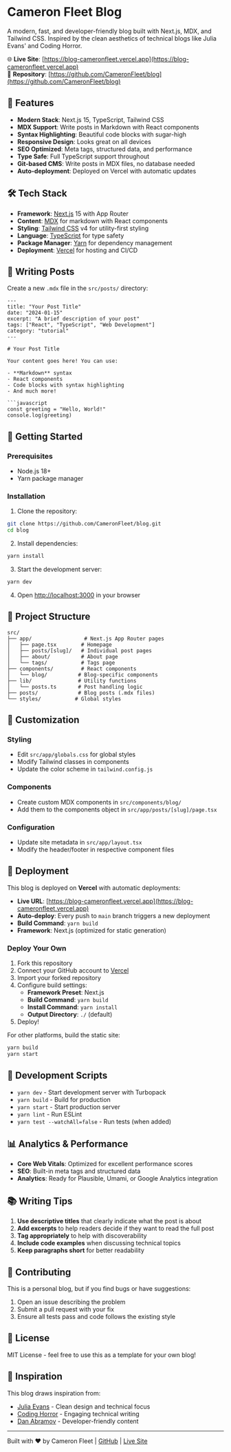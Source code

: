 # Cameron Fleet Blog

A modern, fast, and developer-friendly blog built with Next.js, MDX, and Tailwind CSS. Inspired by the clean aesthetics of technical blogs like Julia Evans' and Coding Horror.

🌐 **Live Site**: [https://blog-cameronfleet.vercel.app](https://blog-cameronfleet.vercel.app)  
📂 **Repository**: [https://github.com/CameronFleet/blog](https://github.com/CameronFleet/blog)

## 🚀 Features

- **Modern Stack**: Next.js 15, TypeScript, Tailwind CSS
- **MDX Support**: Write posts in Markdown with React components
- **Syntax Highlighting**: Beautiful code blocks with sugar-high
- **Responsive Design**: Looks great on all devices
- **SEO Optimized**: Meta tags, structured data, and performance
- **Type Safe**: Full TypeScript support throughout
- **Git-based CMS**: Write posts in MDX files, no database needed
- **Auto-deployment**: Deployed on Vercel with automatic updates

## 🛠 Tech Stack

- **Framework**: [Next.js](https://nextjs.org/) 15 with App Router
- **Content**: [MDX](https://mdxjs.com/) for markdown with React components
- **Styling**: [Tailwind CSS](https://tailwindcss.com/) v4 for utility-first styling
- **Language**: [TypeScript](https://www.typescriptlang.org/) for type safety
- **Package Manager**: [Yarn](https://yarnpkg.com/) for dependency management
- **Deployment**: [Vercel](https://vercel.com/) for hosting and CI/CD

## 📝 Writing Posts

Create a new `.mdx` file in the `src/posts/` directory:

```mdx
---
title: "Your Post Title"
date: "2024-01-15"
excerpt: "A brief description of your post"
tags: ["React", "TypeScript", "Web Development"]
category: "tutorial"
---

# Your Post Title

Your content goes here! You can use:

- **Markdown** syntax
- React components
- Code blocks with syntax highlighting
- And much more!

```javascript
const greeting = "Hello, World!"
console.log(greeting)
```

## 🚀 Getting Started

### Prerequisites
- Node.js 18+ 
- Yarn package manager

### Installation

1. Clone the repository:
```bash
git clone https://github.com/CameronFleet/blog.git
cd blog
```

2. Install dependencies:
```bash
yarn install
```

3. Start the development server:
```bash
yarn dev
```

4. Open [http://localhost:3000](http://localhost:3000) in your browser

## 📁 Project Structure

```
src/
├── app/                 # Next.js App Router pages
│   ├── page.tsx        # Homepage
│   ├── posts/[slug]/   # Individual post pages
│   ├── about/          # About page
│   └── tags/           # Tags page
├── components/         # React components
│   └── blog/          # Blog-specific components
├── lib/               # Utility functions
│   └── posts.ts       # Post handling logic
├── posts/             # Blog posts (.mdx files)
└── styles/           # Global styles
```

## 🎨 Customization

### Styling
- Edit `src/app/globals.css` for global styles
- Modify Tailwind classes in components
- Update the color scheme in `tailwind.config.js`

### Components
- Create custom MDX components in `src/components/blog/`
- Add them to the components object in `src/app/posts/[slug]/page.tsx`

### Configuration
- Update site metadata in `src/app/layout.tsx`
- Modify the header/footer in respective component files

## 🚀 Deployment

This blog is deployed on **Vercel** with automatic deployments:

- **Live URL**: [https://blog-cameronfleet.vercel.app](https://blog-cameronfleet.vercel.app)
- **Auto-deploy**: Every push to `main` branch triggers a new deployment
- **Build Command**: `yarn build`
- **Framework**: Next.js (optimized for static generation)

### Deploy Your Own

1. Fork this repository
2. Connect your GitHub account to [Vercel](https://vercel.com)
3. Import your forked repository
4. Configure build settings:
   - **Framework Preset**: Next.js
   - **Build Command**: `yarn build`
   - **Install Command**: `yarn install`
   - **Output Directory**: `./` (default)
5. Deploy!

For other platforms, build the static site:
```bash
yarn build
yarn start
```

## 🔧 Development Scripts

- `yarn dev` - Start development server with Turbopack
- `yarn build` - Build for production
- `yarn start` - Start production server
- `yarn lint` - Run ESLint
- `yarn test --watchAll=false` - Run tests (when added)

## 📊 Analytics & Performance

- **Core Web Vitals**: Optimized for excellent performance scores
- **SEO**: Built-in meta tags and structured data
- **Analytics**: Ready for Plausible, Umami, or Google Analytics integration

## 📚 Writing Tips

1. **Use descriptive titles** that clearly indicate what the post is about
2. **Add excerpts** to help readers decide if they want to read the full post
3. **Tag appropriately** to help with discoverability
4. **Include code examples** when discussing technical topics
5. **Keep paragraphs short** for better readability

## 🤝 Contributing

This is a personal blog, but if you find bugs or have suggestions:

1. Open an issue describing the problem
2. Submit a pull request with your fix
3. Ensure all tests pass and code follows the existing style

## 📄 License

MIT License - feel free to use this as a template for your own blog!

## 🙏 Inspiration

This blog draws inspiration from:
- [Julia Evans](https://jvns.ca/) - Clean design and technical focus
- [Coding Horror](https://blog.codinghorror.com/) - Engaging technical writing
- [Dan Abramov](https://overreacted.io/) - Developer-friendly content

---

Built with ❤️ by Cameron Fleet | [GitHub](https://github.com/CameronFleet) | [Live Site](https://blog-cameronfleet.vercel.app)

